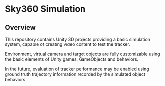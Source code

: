 # Sky360 Simulation

## Overview

This repository contains Unity 3D projects providing a basic simulation system,
capable of creating video content to test the tracker.

Environment, virtual camera and target objects are fully customizable using the
basic elements of Unity games, GameObjects and behaviors.

In the future, evaluation of tracker performance may be enabled using ground
truth trajectory information recorded by the simulated object behaviors.
